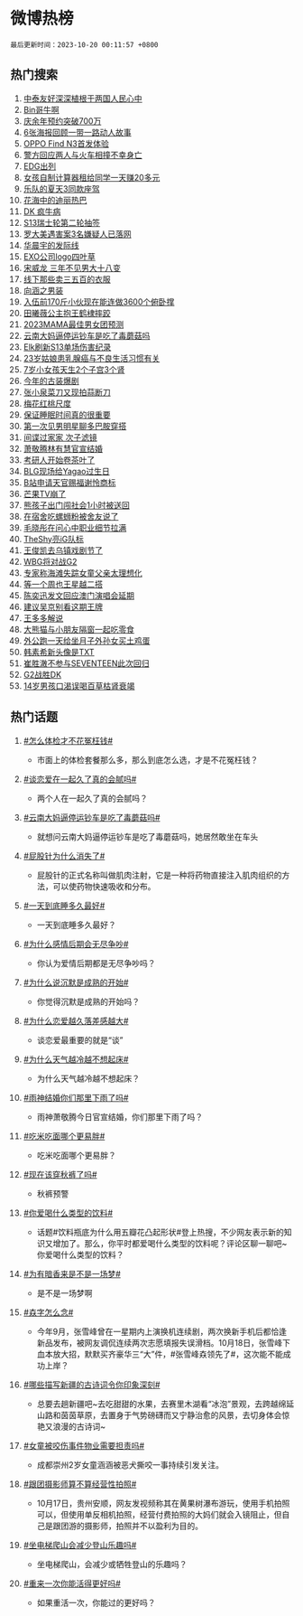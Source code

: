 # 微博热榜

`最后更新时间：2023-10-20 00:11:57 +0800`

## 热门搜索

1. [中泰友好深深植根于两国人民心中](https://m.weibo.cn/search?containerid=100103type%3D1%26t%3D10%26q%3D%23%E4%B8%AD%E6%B3%B0%E5%8F%8B%E5%A5%BD%E6%B7%B1%E6%B7%B1%E6%A4%8D%E6%A0%B9%E4%BA%8E%E4%B8%A4%E5%9B%BD%E4%BA%BA%E6%B0%91%E5%BF%83%E4%B8%AD%23&stream_entry_id=51&isnewpage=1&extparam=seat%3D1%26c_type%3D51%26q%3D%2523%25E4%25B8%25AD%25E6%25B3%25B0%25E5%258F%258B%25E5%25A5%25BD%25E6%25B7%25B1%25E6%25B7%25B1%25E6%25A4%258D%25E6%25A0%25B9%25E4%25BA%258E%25E4%25B8%25A4%25E5%259B%25BD%25E4%25BA%25BA%25E6%25B0%2591%25E5%25BF%2583%25E4%25B8%25AD%2523%26pos%3D0%26cate%3D10103%26dgr%3D0%26stream_entry_id%3D51%26filter_type%3Drealtimehot%26display_time%3D1697731916%26pre_seqid%3D169773191620402737571)
1. [Bin哥牛啊](https://m.weibo.cn/search?containerid=100103type%3D1%26t%3D10%26q%3DBin%E5%93%A5%E7%89%9B%E5%95%8A&stream_entry_id=31&isnewpage=1&extparam=seat%3D1%26realpos%3D1%26filter_type%3Drealtimehot%26dgr%3D0%26q%3DBin%25E5%2593%25A5%25E7%2589%259B%25E5%2595%258A%26band_rank%3D1%26stream_entry_id%3D31%26c_type%3D31%26pos%3D0%26cate%3D5001%26lcate%3D5001%26flag%3D0%26display_time%3D1697731916%26pre_seqid%3D169773191620402737571)
1. [庆余年预约突破700万](https://m.weibo.cn/search?containerid=100103type%3D1%26t%3D10%26q%3D%23%E5%BA%86%E4%BD%99%E5%B9%B4%E9%A2%84%E7%BA%A6%E7%AA%81%E7%A0%B4700%E4%B8%87%23&stream_entry_id=31&isnewpage=1&extparam=seat%3D1%26realpos%3D2%26filter_type%3Drealtimehot%26dgr%3D0%26q%3D%2523%25E5%25BA%2586%25E4%25BD%2599%25E5%25B9%25B4%25E9%25A2%2584%25E7%25BA%25A6%25E7%25AA%2581%25E7%25A0%25B4700%25E4%25B8%2587%2523%26band_rank%3D2%26stream_entry_id%3D31%26c_type%3D31%26pos%3D1%26cate%3D5001%26lcate%3D5001%26flag%3D1%26display_time%3D1697731916%26pre_seqid%3D169773191620402737571)
1. [6张海报回顾一带一路动人故事](https://m.weibo.cn/search?containerid=100103type%3D1%26t%3D10%26q%3D%236%E5%BC%A0%E6%B5%B7%E6%8A%A5%E5%9B%9E%E9%A1%BE%E4%B8%80%E5%B8%A6%E4%B8%80%E8%B7%AF%E5%8A%A8%E4%BA%BA%E6%95%85%E4%BA%8B%23&stream_entry_id=31&isnewpage=1&extparam=seat%3D1%26realpos%3D3%26filter_type%3Drealtimehot%26dgr%3D0%26q%3D%25236%25E5%25BC%25A0%25E6%25B5%25B7%25E6%258A%25A5%25E5%259B%259E%25E9%25A1%25BE%25E4%25B8%2580%25E5%25B8%25A6%25E4%25B8%2580%25E8%25B7%25AF%25E5%258A%25A8%25E4%25BA%25BA%25E6%2595%2585%25E4%25BA%258B%2523%26band_rank%3D3%26stream_entry_id%3D31%26c_type%3D31%26pos%3D2%26cate%3D5001%26lcate%3D5001%26flag%3D0%26display_time%3D1697731916%26pre_seqid%3D169773191620402737571)
1. [OPPO Find N3首发体验](https://m.weibo.cn/search?containerid=100103type%3D1%26t%3D10%26q%3D%23OPPO+Find+N3%E9%A6%96%E5%8F%91%E4%BD%93%E9%AA%8C%23&stream_entry_id=31&isnewpage=1&extparam=seat%3D1%26filter_type%3Drealtimehot%26dgr%3D0%26adid%3D208385%26topic_ad%3D1%26band_rank%3D4%26stream_entry_id%3D31%26pos%3D3%26is_ad_pos%3D1%26cate%3D5001%26lcate%3D5001%26c_type%3D31%26q%3D%2523OPPO%2520Find%2520N3%25E9%25A6%2596%25E5%258F%2591%25E4%25BD%2593%25E9%25AA%258C%2523%26display_time%3D1697731916%26pre_seqid%3D169773191620402737571)
1. [警方回应两人与火车相撞不幸身亡](https://m.weibo.cn/search?containerid=100103type%3D1%26t%3D10%26q%3D%23%E8%AD%A6%E6%96%B9%E5%9B%9E%E5%BA%94%E4%B8%A4%E4%BA%BA%E4%B8%8E%E7%81%AB%E8%BD%A6%E7%9B%B8%E6%92%9E%E4%B8%8D%E5%B9%B8%E8%BA%AB%E4%BA%A1%23&stream_entry_id=31&isnewpage=1&extparam=seat%3D1%26realpos%3D4%26filter_type%3Drealtimehot%26dgr%3D0%26q%3D%2523%25E8%25AD%25A6%25E6%2596%25B9%25E5%259B%259E%25E5%25BA%2594%25E4%25B8%25A4%25E4%25BA%25BA%25E4%25B8%258E%25E7%2581%25AB%25E8%25BD%25A6%25E7%259B%25B8%25E6%2592%259E%25E4%25B8%258D%25E5%25B9%25B8%25E8%25BA%25AB%25E4%25BA%25A1%2523%26band_rank%3D4%26stream_entry_id%3D31%26c_type%3D31%26pos%3D4%26cate%3D5001%26lcate%3D5001%26flag%3D0%26display_time%3D1697731916%26pre_seqid%3D169773191620402737571)
1. [EDG出列](https://m.weibo.cn/search?containerid=100103type%3D1%26t%3D10%26q%3DEDG%E5%87%BA%E5%88%97&stream_entry_id=31&isnewpage=1&extparam=seat%3D1%26realpos%3D5%26filter_type%3Drealtimehot%26dgr%3D0%26q%3DEDG%25E5%2587%25BA%25E5%2588%2597%26band_rank%3D5%26stream_entry_id%3D31%26c_type%3D31%26pos%3D5%26cate%3D5001%26lcate%3D5001%26flag%3D0%26display_time%3D1697731916%26pre_seqid%3D169773191620402737571)
1. [女孩自制计算器租给同学一天赚20多元](https://m.weibo.cn/search?containerid=100103type%3D1%26t%3D10%26q%3D%23%E5%A5%B3%E5%AD%A9%E8%87%AA%E5%88%B6%E8%AE%A1%E7%AE%97%E5%99%A8%E7%A7%9F%E7%BB%99%E5%90%8C%E5%AD%A6%E4%B8%80%E5%A4%A9%E8%B5%9A20%E5%A4%9A%E5%85%83%23&stream_entry_id=31&isnewpage=1&extparam=seat%3D1%26realpos%3D6%26filter_type%3Drealtimehot%26dgr%3D0%26q%3D%2523%25E5%25A5%25B3%25E5%25AD%25A9%25E8%2587%25AA%25E5%2588%25B6%25E8%25AE%25A1%25E7%25AE%2597%25E5%2599%25A8%25E7%25A7%259F%25E7%25BB%2599%25E5%2590%258C%25E5%25AD%25A6%25E4%25B8%2580%25E5%25A4%25A9%25E8%25B5%259A20%25E5%25A4%259A%25E5%2585%2583%2523%26band_rank%3D6%26stream_entry_id%3D31%26c_type%3D31%26pos%3D6%26cate%3D5001%26lcate%3D5001%26flag%3D32768%26display_time%3D1697731916%26pre_seqid%3D169773191620402737571)
1. [乐队的夏天3同款座驾](https://m.weibo.cn/search?containerid=100103type%3D1%26t%3D10%26q%3D%23%E4%B9%90%E9%98%9F%E7%9A%84%E5%A4%8F%E5%A4%A93%E5%90%8C%E6%AC%BE%E5%BA%A7%E9%A9%BE%23&stream_entry_id=31&isnewpage=1&extparam=seat%3D1%26filter_type%3Drealtimehot%26dgr%3D0%26adid%3D208093%26topic_ad%3D1%26band_rank%3D7%26stream_entry_id%3D31%26pos%3D7%26is_ad_pos%3D1%26cate%3D5001%26lcate%3D5001%26c_type%3D31%26q%3D%2523%25E4%25B9%2590%25E9%2598%259F%25E7%259A%2584%25E5%25A4%258F%25E5%25A4%25A93%25E5%2590%258C%25E6%25AC%25BE%25E5%25BA%25A7%25E9%25A9%25BE%2523%26display_time%3D1697731916%26pre_seqid%3D169773191620402737571)
1. [花海中的迪丽热巴](https://m.weibo.cn/search?containerid=100103type%3D1%26t%3D10%26q%3D%23%E8%8A%B1%E6%B5%B7%E4%B8%AD%E7%9A%84%E8%BF%AA%E4%B8%BD%E7%83%AD%E5%B7%B4%23&stream_entry_id=31&isnewpage=1&extparam=seat%3D1%26realpos%3D7%26filter_type%3Drealtimehot%26dgr%3D0%26q%3D%2523%25E8%258A%25B1%25E6%25B5%25B7%25E4%25B8%25AD%25E7%259A%2584%25E8%25BF%25AA%25E4%25B8%25BD%25E7%2583%25AD%25E5%25B7%25B4%2523%26band_rank%3D7%26stream_entry_id%3D31%26c_type%3D31%26pos%3D8%26cate%3D5001%26lcate%3D5001%26flag%3D0%26display_time%3D1697731916%26pre_seqid%3D169773191620402737571)
1. [DK 疯牛病](https://m.weibo.cn/search?containerid=100103type%3D1%26t%3D10%26q%3DDK+%E7%96%AF%E7%89%9B%E7%97%85&stream_entry_id=31&isnewpage=1&extparam=seat%3D1%26realpos%3D8%26filter_type%3Drealtimehot%26dgr%3D0%26q%3DDK%2520%25E7%2596%25AF%25E7%2589%259B%25E7%2597%2585%26band_rank%3D8%26stream_entry_id%3D31%26c_type%3D31%26pos%3D9%26cate%3D5001%26lcate%3D5001%26flag%3D0%26display_time%3D1697731916%26pre_seqid%3D169773191620402737571)
1. [S13瑞士轮第二轮抽签](https://m.weibo.cn/search?containerid=100103type%3D1%26t%3D10%26q%3DS13%E7%91%9E%E5%A3%AB%E8%BD%AE%E7%AC%AC%E4%BA%8C%E8%BD%AE%E6%8A%BD%E7%AD%BE&stream_entry_id=31&isnewpage=1&extparam=seat%3D1%26realpos%3D9%26filter_type%3Drealtimehot%26dgr%3D0%26q%3DS13%25E7%2591%259E%25E5%25A3%25AB%25E8%25BD%25AE%25E7%25AC%25AC%25E4%25BA%258C%25E8%25BD%25AE%25E6%258A%25BD%25E7%25AD%25BE%26band_rank%3D9%26stream_entry_id%3D31%26c_type%3D31%26pos%3D10%26cate%3D5001%26lcate%3D5001%26flag%3D0%26display_time%3D1697731916%26pre_seqid%3D169773191620402737571)
1. [罗大美遇害案3名嫌疑人已落网](https://m.weibo.cn/search?containerid=100103type%3D1%26t%3D10%26q%3D%23%E7%BD%97%E5%A4%A7%E7%BE%8E%E9%81%87%E5%AE%B3%E6%A1%883%E5%90%8D%E5%AB%8C%E7%96%91%E4%BA%BA%E5%B7%B2%E8%90%BD%E7%BD%91%23&stream_entry_id=31&isnewpage=1&extparam=seat%3D1%26realpos%3D10%26filter_type%3Drealtimehot%26dgr%3D0%26q%3D%2523%25E7%25BD%2597%25E5%25A4%25A7%25E7%25BE%258E%25E9%2581%2587%25E5%25AE%25B3%25E6%25A1%25883%25E5%2590%258D%25E5%25AB%258C%25E7%2596%2591%25E4%25BA%25BA%25E5%25B7%25B2%25E8%2590%25BD%25E7%25BD%2591%2523%26band_rank%3D10%26stream_entry_id%3D31%26c_type%3D31%26pos%3D11%26cate%3D5001%26lcate%3D5001%26flag%3D0%26display_time%3D1697731916%26pre_seqid%3D169773191620402737571)
1. [华晨宇的发际线](https://m.weibo.cn/search?containerid=100103type%3D1%26t%3D10%26q%3D%23%E5%8D%8E%E6%99%A8%E5%AE%87%E7%9A%84%E5%8F%91%E9%99%85%E7%BA%BF%23&stream_entry_id=31&isnewpage=1&extparam=seat%3D1%26realpos%3D11%26filter_type%3Drealtimehot%26dgr%3D0%26q%3D%2523%25E5%258D%258E%25E6%2599%25A8%25E5%25AE%2587%25E7%259A%2584%25E5%258F%2591%25E9%2599%2585%25E7%25BA%25BF%2523%26band_rank%3D11%26stream_entry_id%3D31%26c_type%3D31%26pos%3D12%26cate%3D5001%26lcate%3D5001%26flag%3D1%26display_time%3D1697731916%26pre_seqid%3D169773191620402737571)
1. [EXO公司logo四叶草](https://m.weibo.cn/search?containerid=100103type%3D1%26t%3D10%26q%3D%23EXO%E5%85%AC%E5%8F%B8logo%E5%9B%9B%E5%8F%B6%E8%8D%89%23&stream_entry_id=31&isnewpage=1&extparam=seat%3D1%26realpos%3D12%26filter_type%3Drealtimehot%26dgr%3D0%26q%3D%2523EXO%25E5%2585%25AC%25E5%258F%25B8logo%25E5%259B%259B%25E5%258F%25B6%25E8%258D%2589%2523%26band_rank%3D12%26stream_entry_id%3D31%26c_type%3D31%26pos%3D13%26cate%3D5001%26lcate%3D5001%26flag%3D1%26display_time%3D1697731916%26pre_seqid%3D169773191620402737571)
1. [宋威龙 三年不见男大十八变](https://m.weibo.cn/search?containerid=100103type%3D1%26t%3D10%26q%3D%E5%AE%8B%E5%A8%81%E9%BE%99+%E4%B8%89%E5%B9%B4%E4%B8%8D%E8%A7%81%E7%94%B7%E5%A4%A7%E5%8D%81%E5%85%AB%E5%8F%98&stream_entry_id=31&isnewpage=1&extparam=seat%3D1%26realpos%3D13%26filter_type%3Drealtimehot%26dgr%3D0%26q%3D%25E5%25AE%258B%25E5%25A8%2581%25E9%25BE%2599%2520%25E4%25B8%2589%25E5%25B9%25B4%25E4%25B8%258D%25E8%25A7%2581%25E7%2594%25B7%25E5%25A4%25A7%25E5%258D%2581%25E5%2585%25AB%25E5%258F%2598%26band_rank%3D13%26stream_entry_id%3D31%26c_type%3D31%26pos%3D14%26cate%3D5001%26lcate%3D5001%26flag%3D0%26display_time%3D1697731916%26pre_seqid%3D169773191620402737571)
1. [线下那些卖三五百的衣服](https://m.weibo.cn/search?containerid=100103type%3D1%26t%3D10%26q%3D%23%E7%BA%BF%E4%B8%8B%E9%82%A3%E4%BA%9B%E5%8D%96%E4%B8%89%E4%BA%94%E7%99%BE%E7%9A%84%E8%A1%A3%E6%9C%8D%23&stream_entry_id=31&isnewpage=1&extparam=seat%3D1%26realpos%3D14%26filter_type%3Drealtimehot%26dgr%3D0%26q%3D%2523%25E7%25BA%25BF%25E4%25B8%258B%25E9%2582%25A3%25E4%25BA%259B%25E5%258D%2596%25E4%25B8%2589%25E4%25BA%2594%25E7%2599%25BE%25E7%259A%2584%25E8%25A1%25A3%25E6%259C%258D%2523%26band_rank%3D14%26stream_entry_id%3D31%26c_type%3D31%26pos%3D15%26cate%3D5001%26lcate%3D5001%26flag%3D0%26display_time%3D1697731916%26pre_seqid%3D169773191620402737571)
1. [向涵之男装](https://m.weibo.cn/search?containerid=100103type%3D1%26t%3D10%26q%3D%23%E5%90%91%E6%B6%B5%E4%B9%8B%E7%94%B7%E8%A3%85%23&stream_entry_id=31&isnewpage=1&extparam=seat%3D1%26realpos%3D15%26filter_type%3Drealtimehot%26dgr%3D0%26q%3D%2523%25E5%2590%2591%25E6%25B6%25B5%25E4%25B9%258B%25E7%2594%25B7%25E8%25A3%2585%2523%26band_rank%3D15%26stream_entry_id%3D31%26c_type%3D31%26pos%3D16%26cate%3D5001%26lcate%3D5001%26flag%3D0%26display_time%3D1697731916%26pre_seqid%3D169773191620402737571)
1. [入伍前170斤小伙现在能连做3600个俯卧撑](https://m.weibo.cn/search?containerid=100103type%3D1%26t%3D10%26q%3D%23%E5%85%A5%E4%BC%8D%E5%89%8D170%E6%96%A4%E5%B0%8F%E4%BC%99%E7%8E%B0%E5%9C%A8%E8%83%BD%E8%BF%9E%E5%81%9A3600%E4%B8%AA%E4%BF%AF%E5%8D%A7%E6%92%91%23&stream_entry_id=31&isnewpage=1&extparam=seat%3D1%26realpos%3D16%26filter_type%3Drealtimehot%26dgr%3D0%26q%3D%2523%25E5%2585%25A5%25E4%25BC%258D%25E5%2589%258D170%25E6%2596%25A4%25E5%25B0%258F%25E4%25BC%2599%25E7%258E%25B0%25E5%259C%25A8%25E8%2583%25BD%25E8%25BF%259E%25E5%2581%259A3600%25E4%25B8%25AA%25E4%25BF%25AF%25E5%258D%25A7%25E6%2592%2591%2523%26band_rank%3D16%26stream_entry_id%3D31%26c_type%3D31%26pos%3D17%26cate%3D5001%26lcate%3D5001%26flag%3D1%26display_time%3D1697731916%26pre_seqid%3D169773191620402737571)
1. [田曦薇公主抱王鹤棣摔跤](https://m.weibo.cn/search?containerid=100103type%3D1%26t%3D10%26q%3D%23%E7%94%B0%E6%9B%A6%E8%96%87%E5%85%AC%E4%B8%BB%E6%8A%B1%E7%8E%8B%E9%B9%A4%E6%A3%A3%E6%91%94%E8%B7%A4%23&stream_entry_id=31&isnewpage=1&extparam=seat%3D1%26realpos%3D17%26filter_type%3Drealtimehot%26dgr%3D0%26q%3D%2523%25E7%2594%25B0%25E6%259B%25A6%25E8%2596%2587%25E5%2585%25AC%25E4%25B8%25BB%25E6%258A%25B1%25E7%258E%258B%25E9%25B9%25A4%25E6%25A3%25A3%25E6%2591%2594%25E8%25B7%25A4%2523%26band_rank%3D17%26stream_entry_id%3D31%26c_type%3D31%26pos%3D18%26cate%3D5001%26lcate%3D5001%26flag%3D0%26display_time%3D1697731916%26pre_seqid%3D169773191620402737571)
1. [2023MAMA最佳男女团预测](https://m.weibo.cn/search?containerid=100103type%3D1%26t%3D10%26q%3D%232023MAMA%E6%9C%80%E4%BD%B3%E7%94%B7%E5%A5%B3%E5%9B%A2%E9%A2%84%E6%B5%8B%23&stream_entry_id=31&isnewpage=1&extparam=seat%3D1%26realpos%3D18%26filter_type%3Drealtimehot%26dgr%3D0%26q%3D%25232023MAMA%25E6%259C%2580%25E4%25BD%25B3%25E7%2594%25B7%25E5%25A5%25B3%25E5%259B%25A2%25E9%25A2%2584%25E6%25B5%258B%2523%26band_rank%3D18%26stream_entry_id%3D31%26c_type%3D31%26pos%3D19%26cate%3D5001%26lcate%3D5001%26flag%3D0%26display_time%3D1697731916%26pre_seqid%3D169773191620402737571)
1. [云南大妈逼停运钞车是吃了毒蘑菇吗](https://m.weibo.cn/search?containerid=100103type%3D1%26t%3D10%26q%3D%23%E4%BA%91%E5%8D%97%E5%A4%A7%E5%A6%88%E9%80%BC%E5%81%9C%E8%BF%90%E9%92%9E%E8%BD%A6%E6%98%AF%E5%90%83%E4%BA%86%E6%AF%92%E8%98%91%E8%8F%87%E5%90%97%23&stream_entry_id=31&isnewpage=1&extparam=seat%3D1%26realpos%3D19%26filter_type%3Drealtimehot%26dgr%3D0%26q%3D%2523%25E4%25BA%2591%25E5%258D%2597%25E5%25A4%25A7%25E5%25A6%2588%25E9%2580%25BC%25E5%2581%259C%25E8%25BF%2590%25E9%2592%259E%25E8%25BD%25A6%25E6%2598%25AF%25E5%2590%2583%25E4%25BA%2586%25E6%25AF%2592%25E8%2598%2591%25E8%258F%2587%25E5%2590%2597%2523%26band_rank%3D19%26stream_entry_id%3D31%26c_type%3D31%26pos%3D20%26cate%3D5001%26lcate%3D5001%26flag%3D0%26display_time%3D1697731916%26pre_seqid%3D169773191620402737571)
1. [Elk刷新S13单场伤害纪录](https://m.weibo.cn/search?containerid=100103type%3D1%26t%3D10%26q%3D%23Elk%E5%88%B7%E6%96%B0S13%E5%8D%95%E5%9C%BA%E4%BC%A4%E5%AE%B3%E7%BA%AA%E5%BD%95%23&stream_entry_id=31&isnewpage=1&extparam=seat%3D1%26realpos%3D20%26filter_type%3Drealtimehot%26dgr%3D0%26q%3D%2523Elk%25E5%2588%25B7%25E6%2596%25B0S13%25E5%258D%2595%25E5%259C%25BA%25E4%25BC%25A4%25E5%25AE%25B3%25E7%25BA%25AA%25E5%25BD%2595%2523%26band_rank%3D20%26stream_entry_id%3D31%26c_type%3D31%26pos%3D21%26cate%3D5001%26lcate%3D5001%26flag%3D0%26display_time%3D1697731916%26pre_seqid%3D169773191620402737571)
1. [23岁姑娘患乳腺癌与不良生活习惯有关](https://m.weibo.cn/search?containerid=100103type%3D1%26t%3D10%26q%3D%2323%E5%B2%81%E5%A7%91%E5%A8%98%E6%82%A3%E4%B9%B3%E8%85%BA%E7%99%8C%E4%B8%8E%E4%B8%8D%E8%89%AF%E7%94%9F%E6%B4%BB%E4%B9%A0%E6%83%AF%E6%9C%89%E5%85%B3%23&stream_entry_id=31&isnewpage=1&extparam=seat%3D1%26realpos%3D21%26filter_type%3Drealtimehot%26dgr%3D0%26q%3D%252323%25E5%25B2%2581%25E5%25A7%2591%25E5%25A8%2598%25E6%2582%25A3%25E4%25B9%25B3%25E8%2585%25BA%25E7%2599%258C%25E4%25B8%258E%25E4%25B8%258D%25E8%2589%25AF%25E7%2594%259F%25E6%25B4%25BB%25E4%25B9%25A0%25E6%2583%25AF%25E6%259C%2589%25E5%2585%25B3%2523%26band_rank%3D21%26stream_entry_id%3D31%26c_type%3D31%26pos%3D22%26cate%3D5001%26lcate%3D5001%26flag%3D1%26display_time%3D1697731916%26pre_seqid%3D169773191620402737571)
1. [7岁小女孩天生2个子宫3个肾](https://m.weibo.cn/search?containerid=100103type%3D1%26t%3D10%26q%3D%237%E5%B2%81%E5%B0%8F%E5%A5%B3%E5%AD%A9%E5%A4%A9%E7%94%9F2%E4%B8%AA%E5%AD%90%E5%AE%AB3%E4%B8%AA%E8%82%BE%23&stream_entry_id=31&isnewpage=1&extparam=seat%3D1%26realpos%3D22%26filter_type%3Drealtimehot%26dgr%3D0%26q%3D%25237%25E5%25B2%2581%25E5%25B0%258F%25E5%25A5%25B3%25E5%25AD%25A9%25E5%25A4%25A9%25E7%2594%259F2%25E4%25B8%25AA%25E5%25AD%2590%25E5%25AE%25AB3%25E4%25B8%25AA%25E8%2582%25BE%2523%26band_rank%3D22%26stream_entry_id%3D31%26c_type%3D31%26pos%3D23%26cate%3D5001%26lcate%3D5001%26flag%3D0%26display_time%3D1697731916%26pre_seqid%3D169773191620402737571)
1. [今年的古装爆剧](https://m.weibo.cn/search?containerid=100103type%3D1%26t%3D10%26q%3D%23%E4%BB%8A%E5%B9%B4%E7%9A%84%E5%8F%A4%E8%A3%85%E7%88%86%E5%89%A7%23&stream_entry_id=31&isnewpage=1&extparam=seat%3D1%26realpos%3D23%26filter_type%3Drealtimehot%26dgr%3D0%26q%3D%2523%25E4%25BB%258A%25E5%25B9%25B4%25E7%259A%2584%25E5%258F%25A4%25E8%25A3%2585%25E7%2588%2586%25E5%2589%25A7%2523%26band_rank%3D23%26stream_entry_id%3D31%26c_type%3D31%26pos%3D24%26cate%3D5001%26lcate%3D5001%26flag%3D1%26display_time%3D1697731916%26pre_seqid%3D169773191620402737571)
1. [张小泉菜刀又现拍蒜断刀](https://m.weibo.cn/search?containerid=100103type%3D1%26t%3D10%26q%3D%23%E5%BC%A0%E5%B0%8F%E6%B3%89%E8%8F%9C%E5%88%80%E5%8F%88%E7%8E%B0%E6%8B%8D%E8%92%9C%E6%96%AD%E5%88%80%23&stream_entry_id=31&isnewpage=1&extparam=seat%3D1%26realpos%3D24%26filter_type%3Drealtimehot%26dgr%3D0%26q%3D%2523%25E5%25BC%25A0%25E5%25B0%258F%25E6%25B3%2589%25E8%258F%259C%25E5%2588%2580%25E5%258F%2588%25E7%258E%25B0%25E6%258B%258D%25E8%2592%259C%25E6%2596%25AD%25E5%2588%2580%2523%26band_rank%3D24%26stream_entry_id%3D31%26c_type%3D31%26pos%3D25%26cate%3D5001%26lcate%3D5001%26flag%3D1%26display_time%3D1697731916%26pre_seqid%3D169773191620402737571)
1. [梅花红桃尺度](https://m.weibo.cn/search?containerid=100103type%3D1%26t%3D10%26q%3D%23%E6%A2%85%E8%8A%B1%E7%BA%A2%E6%A1%83%E5%B0%BA%E5%BA%A6%23&stream_entry_id=31&isnewpage=1&extparam=seat%3D1%26realpos%3D25%26filter_type%3Drealtimehot%26dgr%3D0%26q%3D%2523%25E6%25A2%2585%25E8%258A%25B1%25E7%25BA%25A2%25E6%25A1%2583%25E5%25B0%25BA%25E5%25BA%25A6%2523%26band_rank%3D25%26stream_entry_id%3D31%26c_type%3D31%26pos%3D26%26cate%3D5001%26lcate%3D5001%26flag%3D1%26display_time%3D1697731916%26pre_seqid%3D169773191620402737571)
1. [保证睡眠时间真的很重要](https://m.weibo.cn/search?containerid=100103type%3D1%26t%3D10%26q%3D%E4%BF%9D%E8%AF%81%E7%9D%A1%E7%9C%A0%E6%97%B6%E9%97%B4%E7%9C%9F%E7%9A%84%E5%BE%88%E9%87%8D%E8%A6%81&stream_entry_id=31&isnewpage=1&extparam=seat%3D1%26realpos%3D26%26filter_type%3Drealtimehot%26dgr%3D0%26q%3D%25E4%25BF%259D%25E8%25AF%2581%25E7%259D%25A1%25E7%259C%25A0%25E6%2597%25B6%25E9%2597%25B4%25E7%259C%259F%25E7%259A%2584%25E5%25BE%2588%25E9%2587%258D%25E8%25A6%2581%26band_rank%3D26%26stream_entry_id%3D31%26c_type%3D31%26pos%3D27%26cate%3D5001%26lcate%3D5001%26flag%3D0%26display_time%3D1697731916%26pre_seqid%3D169773191620402737571)
1. [第一次见男明星聊多巴胺穿搭](https://m.weibo.cn/search?containerid=100103type%3D1%26t%3D10%26q%3D%23%E7%AC%AC%E4%B8%80%E6%AC%A1%E8%A7%81%E7%94%B7%E6%98%8E%E6%98%9F%E8%81%8A%E5%A4%9A%E5%B7%B4%E8%83%BA%E7%A9%BF%E6%90%AD%23&stream_entry_id=31&isnewpage=1&extparam=seat%3D1%26realpos%3D27%26filter_type%3Drealtimehot%26dgr%3D0%26q%3D%2523%25E7%25AC%25AC%25E4%25B8%2580%25E6%25AC%25A1%25E8%25A7%2581%25E7%2594%25B7%25E6%2598%258E%25E6%2598%259F%25E8%2581%258A%25E5%25A4%259A%25E5%25B7%25B4%25E8%2583%25BA%25E7%25A9%25BF%25E6%2590%25AD%2523%26band_rank%3D27%26stream_entry_id%3D31%26c_type%3D31%26pos%3D28%26cate%3D5001%26lcate%3D5001%26flag%3D0%26display_time%3D1697731916%26pre_seqid%3D169773191620402737571)
1. [间谍过家家 次子滤镜](https://m.weibo.cn/search?containerid=100103type%3D1%26t%3D10%26q%3D%E9%97%B4%E8%B0%8D%E8%BF%87%E5%AE%B6%E5%AE%B6+%E6%AC%A1%E5%AD%90%E6%BB%A4%E9%95%9C&stream_entry_id=31&isnewpage=1&extparam=seat%3D1%26realpos%3D28%26filter_type%3Drealtimehot%26dgr%3D0%26q%3D%25E9%2597%25B4%25E8%25B0%258D%25E8%25BF%2587%25E5%25AE%25B6%25E5%25AE%25B6%2520%25E6%25AC%25A1%25E5%25AD%2590%25E6%25BB%25A4%25E9%2595%259C%26band_rank%3D28%26stream_entry_id%3D31%26c_type%3D31%26pos%3D29%26cate%3D5001%26lcate%3D5001%26flag%3D1%26display_time%3D1697731916%26pre_seqid%3D169773191620402737571)
1. [萧敬腾林有慧官宣结婚](https://m.weibo.cn/search?containerid=100103type%3D1%26t%3D10%26q%3D%23%E8%90%A7%E6%95%AC%E8%85%BE%E6%9E%97%E6%9C%89%E6%85%A7%E5%AE%98%E5%AE%A3%E7%BB%93%E5%A9%9A%23&stream_entry_id=31&isnewpage=1&extparam=seat%3D1%26realpos%3D29%26filter_type%3Drealtimehot%26dgr%3D0%26q%3D%2523%25E8%2590%25A7%25E6%2595%25AC%25E8%2585%25BE%25E6%259E%2597%25E6%259C%2589%25E6%2585%25A7%25E5%25AE%2598%25E5%25AE%25A3%25E7%25BB%2593%25E5%25A9%259A%2523%26band_rank%3D29%26stream_entry_id%3D31%26c_type%3D31%26pos%3D30%26cate%3D5001%26lcate%3D5001%26flag%3D0%26display_time%3D1697731916%26pre_seqid%3D169773191620402737571)
1. [考研人开始卷茶叶了](https://m.weibo.cn/search?containerid=100103type%3D1%26t%3D10%26q%3D%23%E8%80%83%E7%A0%94%E4%BA%BA%E5%BC%80%E5%A7%8B%E5%8D%B7%E8%8C%B6%E5%8F%B6%E4%BA%86%23&stream_entry_id=31&isnewpage=1&extparam=seat%3D1%26realpos%3D30%26filter_type%3Drealtimehot%26dgr%3D0%26q%3D%2523%25E8%2580%2583%25E7%25A0%2594%25E4%25BA%25BA%25E5%25BC%2580%25E5%25A7%258B%25E5%258D%25B7%25E8%258C%25B6%25E5%258F%25B6%25E4%25BA%2586%2523%26band_rank%3D30%26stream_entry_id%3D31%26c_type%3D31%26pos%3D31%26cate%3D5001%26lcate%3D5001%26flag%3D0%26display_time%3D1697731916%26pre_seqid%3D169773191620402737571)
1. [BLG现场给Yagao过生日](https://m.weibo.cn/search?containerid=100103type%3D1%26t%3D10%26q%3D%23BLG%E7%8E%B0%E5%9C%BA%E7%BB%99Yagao%E8%BF%87%E7%94%9F%E6%97%A5%23&stream_entry_id=31&isnewpage=1&extparam=seat%3D1%26realpos%3D31%26filter_type%3Drealtimehot%26dgr%3D0%26q%3D%2523BLG%25E7%258E%25B0%25E5%259C%25BA%25E7%25BB%2599Yagao%25E8%25BF%2587%25E7%2594%259F%25E6%2597%25A5%2523%26band_rank%3D31%26stream_entry_id%3D31%26c_type%3D31%26pos%3D32%26cate%3D5001%26lcate%3D5001%26flag%3D1%26display_time%3D1697731916%26pre_seqid%3D169773191620402737571)
1. [B站申请天官赐福谢怜商标](https://m.weibo.cn/search?containerid=100103type%3D1%26t%3D10%26q%3D%23B%E7%AB%99%E7%94%B3%E8%AF%B7%E5%A4%A9%E5%AE%98%E8%B5%90%E7%A6%8F%E8%B0%A2%E6%80%9C%E5%95%86%E6%A0%87%23&stream_entry_id=31&isnewpage=1&extparam=seat%3D1%26realpos%3D32%26filter_type%3Drealtimehot%26dgr%3D0%26q%3D%2523B%25E7%25AB%2599%25E7%2594%25B3%25E8%25AF%25B7%25E5%25A4%25A9%25E5%25AE%2598%25E8%25B5%2590%25E7%25A6%258F%25E8%25B0%25A2%25E6%2580%259C%25E5%2595%2586%25E6%25A0%2587%2523%26band_rank%3D32%26stream_entry_id%3D31%26c_type%3D31%26pos%3D33%26cate%3D5001%26lcate%3D5001%26flag%3D0%26display_time%3D1697731916%26pre_seqid%3D169773191620402737571)
1. [芒果TV崩了](https://m.weibo.cn/search?containerid=100103type%3D1%26t%3D10%26q%3D%E8%8A%92%E6%9E%9CTV%E5%B4%A9%E4%BA%86&stream_entry_id=31&isnewpage=1&extparam=seat%3D1%26realpos%3D33%26filter_type%3Drealtimehot%26dgr%3D0%26q%3D%25E8%258A%2592%25E6%259E%259CTV%25E5%25B4%25A9%25E4%25BA%2586%26band_rank%3D33%26stream_entry_id%3D31%26c_type%3D31%26pos%3D34%26cate%3D5001%26lcate%3D5001%26flag%3D0%26display_time%3D1697731916%26pre_seqid%3D169773191620402737571)
1. [熊孩子出门闯社会1小时被送回](https://m.weibo.cn/search?containerid=100103type%3D1%26t%3D10%26q%3D%23%E7%86%8A%E5%AD%A9%E5%AD%90%E5%87%BA%E9%97%A8%E9%97%AF%E7%A4%BE%E4%BC%9A1%E5%B0%8F%E6%97%B6%E8%A2%AB%E9%80%81%E5%9B%9E%23&stream_entry_id=31&isnewpage=1&extparam=seat%3D1%26realpos%3D34%26filter_type%3Drealtimehot%26dgr%3D0%26q%3D%2523%25E7%2586%258A%25E5%25AD%25A9%25E5%25AD%2590%25E5%2587%25BA%25E9%2597%25A8%25E9%2597%25AF%25E7%25A4%25BE%25E4%25BC%259A1%25E5%25B0%258F%25E6%2597%25B6%25E8%25A2%25AB%25E9%2580%2581%25E5%259B%259E%2523%26band_rank%3D34%26stream_entry_id%3D31%26c_type%3D31%26pos%3D35%26cate%3D5001%26lcate%3D5001%26flag%3D32768%26display_time%3D1697731916%26pre_seqid%3D169773191620402737571)
1. [在宿舍吃螺蛳粉被舍友说了](https://m.weibo.cn/search?containerid=100103type%3D1%26t%3D10%26q%3D%23%E5%9C%A8%E5%AE%BF%E8%88%8D%E5%90%83%E8%9E%BA%E8%9B%B3%E7%B2%89%E8%A2%AB%E8%88%8D%E5%8F%8B%E8%AF%B4%E4%BA%86%23&stream_entry_id=31&isnewpage=1&extparam=seat%3D1%26realpos%3D35%26filter_type%3Drealtimehot%26dgr%3D0%26q%3D%2523%25E5%259C%25A8%25E5%25AE%25BF%25E8%2588%258D%25E5%2590%2583%25E8%259E%25BA%25E8%259B%25B3%25E7%25B2%2589%25E8%25A2%25AB%25E8%2588%258D%25E5%258F%258B%25E8%25AF%25B4%25E4%25BA%2586%2523%26band_rank%3D35%26stream_entry_id%3D31%26c_type%3D31%26pos%3D36%26cate%3D5001%26lcate%3D5001%26flag%3D0%26display_time%3D1697731916%26pre_seqid%3D169773191620402737571)
1. [毛晓彤在问心中职业细节拉满](https://m.weibo.cn/search?containerid=100103type%3D1%26t%3D10%26q%3D%23%E6%AF%9B%E6%99%93%E5%BD%A4%E5%9C%A8%E9%97%AE%E5%BF%83%E4%B8%AD%E8%81%8C%E4%B8%9A%E7%BB%86%E8%8A%82%E6%8B%89%E6%BB%A1%23&stream_entry_id=31&isnewpage=1&extparam=seat%3D1%26realpos%3D36%26filter_type%3Drealtimehot%26dgr%3D0%26q%3D%2523%25E6%25AF%259B%25E6%2599%2593%25E5%25BD%25A4%25E5%259C%25A8%25E9%2597%25AE%25E5%25BF%2583%25E4%25B8%25AD%25E8%2581%258C%25E4%25B8%259A%25E7%25BB%2586%25E8%258A%2582%25E6%258B%2589%25E6%25BB%25A1%2523%26band_rank%3D36%26stream_entry_id%3D31%26c_type%3D31%26pos%3D37%26cate%3D5001%26lcate%3D5001%26flag%3D0%26display_time%3D1697731916%26pre_seqid%3D169773191620402737571)
1. [TheShy亮iG队标](https://m.weibo.cn/search?containerid=100103type%3D1%26t%3D10%26q%3D%23TheShy%E4%BA%AEiG%E9%98%9F%E6%A0%87%23&stream_entry_id=31&isnewpage=1&extparam=seat%3D1%26realpos%3D37%26filter_type%3Drealtimehot%26dgr%3D0%26q%3D%2523TheShy%25E4%25BA%25AEiG%25E9%2598%259F%25E6%25A0%2587%2523%26band_rank%3D37%26stream_entry_id%3D31%26c_type%3D31%26pos%3D38%26cate%3D5001%26lcate%3D5001%26flag%3D0%26display_time%3D1697731916%26pre_seqid%3D169773191620402737571)
1. [王俊凯去乌镇戏剧节了](https://m.weibo.cn/search?containerid=100103type%3D1%26t%3D10%26q%3D%23%E7%8E%8B%E4%BF%8A%E5%87%AF%E5%8E%BB%E4%B9%8C%E9%95%87%E6%88%8F%E5%89%A7%E8%8A%82%E4%BA%86%23&stream_entry_id=31&isnewpage=1&extparam=seat%3D1%26realpos%3D38%26filter_type%3Drealtimehot%26dgr%3D0%26q%3D%2523%25E7%258E%258B%25E4%25BF%258A%25E5%2587%25AF%25E5%258E%25BB%25E4%25B9%258C%25E9%2595%2587%25E6%2588%258F%25E5%2589%25A7%25E8%258A%2582%25E4%25BA%2586%2523%26band_rank%3D38%26stream_entry_id%3D31%26c_type%3D31%26pos%3D39%26cate%3D5001%26lcate%3D5001%26flag%3D0%26display_time%3D1697731916%26pre_seqid%3D169773191620402737571)
1. [WBG将对战G2](https://m.weibo.cn/search?containerid=100103type%3D1%26t%3D10%26q%3D%23WBG%E5%B0%86%E5%AF%B9%E6%88%98G2%23&stream_entry_id=31&isnewpage=1&extparam=seat%3D1%26realpos%3D39%26filter_type%3Drealtimehot%26dgr%3D0%26q%3D%2523WBG%25E5%25B0%2586%25E5%25AF%25B9%25E6%2588%2598G2%2523%26band_rank%3D39%26stream_entry_id%3D31%26c_type%3D31%26pos%3D40%26cate%3D5001%26lcate%3D5001%26flag%3D0%26display_time%3D1697731916%26pre_seqid%3D169773191620402737571)
1. [专家称海滩失踪女童父亲太理想化](https://m.weibo.cn/search?containerid=100103type%3D1%26t%3D10%26q%3D%23%E4%B8%93%E5%AE%B6%E7%A7%B0%E6%B5%B7%E6%BB%A9%E5%A4%B1%E8%B8%AA%E5%A5%B3%E7%AB%A5%E7%88%B6%E4%BA%B2%E5%A4%AA%E7%90%86%E6%83%B3%E5%8C%96%23&stream_entry_id=31&isnewpage=1&extparam=seat%3D1%26realpos%3D40%26filter_type%3Drealtimehot%26dgr%3D0%26q%3D%2523%25E4%25B8%2593%25E5%25AE%25B6%25E7%25A7%25B0%25E6%25B5%25B7%25E6%25BB%25A9%25E5%25A4%25B1%25E8%25B8%25AA%25E5%25A5%25B3%25E7%25AB%25A5%25E7%2588%25B6%25E4%25BA%25B2%25E5%25A4%25AA%25E7%2590%2586%25E6%2583%25B3%25E5%258C%2596%2523%26band_rank%3D40%26stream_entry_id%3D31%26c_type%3D31%26pos%3D41%26cate%3D5001%26lcate%3D5001%26flag%3D0%26display_time%3D1697731916%26pre_seqid%3D169773191620402737571)
1. [等一个周也王星越二搭](https://m.weibo.cn/search?containerid=100103type%3D1%26t%3D10%26q%3D%23%E7%AD%89%E4%B8%80%E4%B8%AA%E5%91%A8%E4%B9%9F%E7%8E%8B%E6%98%9F%E8%B6%8A%E4%BA%8C%E6%90%AD%23&stream_entry_id=31&isnewpage=1&extparam=seat%3D1%26realpos%3D41%26filter_type%3Drealtimehot%26dgr%3D0%26q%3D%2523%25E7%25AD%2589%25E4%25B8%2580%25E4%25B8%25AA%25E5%2591%25A8%25E4%25B9%259F%25E7%258E%258B%25E6%2598%259F%25E8%25B6%258A%25E4%25BA%258C%25E6%2590%25AD%2523%26band_rank%3D41%26stream_entry_id%3D31%26c_type%3D31%26pos%3D42%26cate%3D5001%26lcate%3D5001%26flag%3D0%26display_time%3D1697731916%26pre_seqid%3D169773191620402737571)
1. [陈奕迅发文回应澳门演唱会延期](https://m.weibo.cn/search?containerid=100103type%3D1%26t%3D10%26q%3D%23%E9%99%88%E5%A5%95%E8%BF%85%E5%8F%91%E6%96%87%E5%9B%9E%E5%BA%94%E6%BE%B3%E9%97%A8%E6%BC%94%E5%94%B1%E4%BC%9A%E5%BB%B6%E6%9C%9F%23&stream_entry_id=31&isnewpage=1&extparam=seat%3D1%26realpos%3D42%26filter_type%3Drealtimehot%26dgr%3D0%26q%3D%2523%25E9%2599%2588%25E5%25A5%2595%25E8%25BF%2585%25E5%258F%2591%25E6%2596%2587%25E5%259B%259E%25E5%25BA%2594%25E6%25BE%25B3%25E9%2597%25A8%25E6%25BC%2594%25E5%2594%25B1%25E4%25BC%259A%25E5%25BB%25B6%25E6%259C%259F%2523%26band_rank%3D42%26stream_entry_id%3D31%26c_type%3D31%26pos%3D43%26cate%3D5001%26lcate%3D5001%26flag%3D0%26display_time%3D1697731916%26pre_seqid%3D169773191620402737571)
1. [建议吴京别看这期王牌](https://m.weibo.cn/search?containerid=100103type%3D1%26t%3D10%26q%3D%23%E5%BB%BA%E8%AE%AE%E5%90%B4%E4%BA%AC%E5%88%AB%E7%9C%8B%E8%BF%99%E6%9C%9F%E7%8E%8B%E7%89%8C%23&stream_entry_id=31&isnewpage=1&extparam=seat%3D1%26realpos%3D43%26filter_type%3Drealtimehot%26dgr%3D0%26q%3D%2523%25E5%25BB%25BA%25E8%25AE%25AE%25E5%2590%25B4%25E4%25BA%25AC%25E5%2588%25AB%25E7%259C%258B%25E8%25BF%2599%25E6%259C%259F%25E7%258E%258B%25E7%2589%258C%2523%26band_rank%3D43%26stream_entry_id%3D31%26c_type%3D31%26pos%3D44%26cate%3D5001%26lcate%3D5001%26flag%3D0%26display_time%3D1697731916%26pre_seqid%3D169773191620402737571)
1. [王多多解说](https://m.weibo.cn/search?containerid=100103type%3D1%26t%3D10%26q%3D%E7%8E%8B%E5%A4%9A%E5%A4%9A%E8%A7%A3%E8%AF%B4&stream_entry_id=31&isnewpage=1&extparam=seat%3D1%26realpos%3D44%26filter_type%3Drealtimehot%26dgr%3D0%26q%3D%25E7%258E%258B%25E5%25A4%259A%25E5%25A4%259A%25E8%25A7%25A3%25E8%25AF%25B4%26band_rank%3D44%26stream_entry_id%3D31%26c_type%3D31%26pos%3D45%26cate%3D5001%26lcate%3D5001%26flag%3D0%26display_time%3D1697731916%26pre_seqid%3D169773191620402737571)
1. [大熊猫与小朋友隔窗一起吃零食](https://m.weibo.cn/search?containerid=100103type%3D1%26t%3D10%26q%3D%23%E5%A4%A7%E7%86%8A%E7%8C%AB%E4%B8%8E%E5%B0%8F%E6%9C%8B%E5%8F%8B%E9%9A%94%E7%AA%97%E4%B8%80%E8%B5%B7%E5%90%83%E9%9B%B6%E9%A3%9F%23&stream_entry_id=31&isnewpage=1&extparam=seat%3D1%26realpos%3D45%26filter_type%3Drealtimehot%26dgr%3D0%26q%3D%2523%25E5%25A4%25A7%25E7%2586%258A%25E7%258C%25AB%25E4%25B8%258E%25E5%25B0%258F%25E6%259C%258B%25E5%258F%258B%25E9%259A%2594%25E7%25AA%2597%25E4%25B8%2580%25E8%25B5%25B7%25E5%2590%2583%25E9%259B%25B6%25E9%25A3%259F%2523%26band_rank%3D45%26stream_entry_id%3D31%26c_type%3D31%26pos%3D46%26cate%3D5001%26lcate%3D5001%26flag%3D32768%26display_time%3D1697731916%26pre_seqid%3D169773191620402737571)
1. [外公跑一天给坐月子外孙女买土鸡蛋](https://m.weibo.cn/search?containerid=100103type%3D1%26t%3D10%26q%3D%23%E5%A4%96%E5%85%AC%E8%B7%91%E4%B8%80%E5%A4%A9%E7%BB%99%E5%9D%90%E6%9C%88%E5%AD%90%E5%A4%96%E5%AD%99%E5%A5%B3%E4%B9%B0%E5%9C%9F%E9%B8%A1%E8%9B%8B%23&stream_entry_id=31&isnewpage=1&extparam=seat%3D1%26realpos%3D46%26filter_type%3Drealtimehot%26dgr%3D0%26q%3D%2523%25E5%25A4%2596%25E5%2585%25AC%25E8%25B7%2591%25E4%25B8%2580%25E5%25A4%25A9%25E7%25BB%2599%25E5%259D%2590%25E6%259C%2588%25E5%25AD%2590%25E5%25A4%2596%25E5%25AD%2599%25E5%25A5%25B3%25E4%25B9%25B0%25E5%259C%259F%25E9%25B8%25A1%25E8%259B%258B%2523%26band_rank%3D46%26stream_entry_id%3D31%26c_type%3D31%26pos%3D47%26cate%3D5001%26lcate%3D5001%26flag%3D32768%26display_time%3D1697731916%26pre_seqid%3D169773191620402737571)
1. [韩素希新头像是TXT](https://m.weibo.cn/search?containerid=100103type%3D1%26t%3D10%26q%3D%23%E9%9F%A9%E7%B4%A0%E5%B8%8C%E6%96%B0%E5%A4%B4%E5%83%8F%E6%98%AFTXT%23&stream_entry_id=31&isnewpage=1&extparam=seat%3D1%26realpos%3D47%26filter_type%3Drealtimehot%26dgr%3D0%26q%3D%2523%25E9%259F%25A9%25E7%25B4%25A0%25E5%25B8%258C%25E6%2596%25B0%25E5%25A4%25B4%25E5%2583%258F%25E6%2598%25AFTXT%2523%26band_rank%3D47%26stream_entry_id%3D31%26c_type%3D31%26pos%3D48%26cate%3D5001%26lcate%3D5001%26flag%3D0%26display_time%3D1697731916%26pre_seqid%3D169773191620402737571)
1. [崔胜澈不参与SEVENTEEN此次回归](https://m.weibo.cn/search?containerid=100103type%3D1%26t%3D10%26q%3D%23%E5%B4%94%E8%83%9C%E6%BE%88%E4%B8%8D%E5%8F%82%E4%B8%8ESEVENTEEN%E6%AD%A4%E6%AC%A1%E5%9B%9E%E5%BD%92%23&stream_entry_id=31&isnewpage=1&extparam=seat%3D1%26realpos%3D48%26filter_type%3Drealtimehot%26dgr%3D0%26q%3D%2523%25E5%25B4%2594%25E8%2583%259C%25E6%25BE%2588%25E4%25B8%258D%25E5%258F%2582%25E4%25B8%258ESEVENTEEN%25E6%25AD%25A4%25E6%25AC%25A1%25E5%259B%259E%25E5%25BD%2592%2523%26band_rank%3D48%26stream_entry_id%3D31%26c_type%3D31%26pos%3D49%26cate%3D5001%26lcate%3D5001%26flag%3D0%26display_time%3D1697731916%26pre_seqid%3D169773191620402737571)
1. [G2战胜DK](https://m.weibo.cn/search?containerid=100103type%3D1%26t%3D10%26q%3D%23G2%E6%88%98%E8%83%9CDK%23&stream_entry_id=31&isnewpage=1&extparam=seat%3D1%26realpos%3D49%26filter_type%3Drealtimehot%26dgr%3D0%26q%3D%2523G2%25E6%2588%2598%25E8%2583%259CDK%2523%26band_rank%3D49%26stream_entry_id%3D31%26c_type%3D31%26pos%3D50%26cate%3D5001%26lcate%3D5001%26flag%3D0%26display_time%3D1697731916%26pre_seqid%3D169773191620402737571)
1. [14岁男孩口渴误喝百草枯肾衰竭](https://m.weibo.cn/search?containerid=100103type%3D1%26t%3D10%26q%3D%2314%E5%B2%81%E7%94%B7%E5%AD%A9%E5%8F%A3%E6%B8%B4%E8%AF%AF%E5%96%9D%E7%99%BE%E8%8D%89%E6%9E%AF%E8%82%BE%E8%A1%B0%E7%AB%AD%23&stream_entry_id=31&isnewpage=1&extparam=seat%3D1%26realpos%3D50%26filter_type%3Drealtimehot%26dgr%3D0%26q%3D%252314%25E5%25B2%2581%25E7%2594%25B7%25E5%25AD%25A9%25E5%258F%25A3%25E6%25B8%25B4%25E8%25AF%25AF%25E5%2596%259D%25E7%2599%25BE%25E8%258D%2589%25E6%259E%25AF%25E8%2582%25BE%25E8%25A1%25B0%25E7%25AB%25AD%2523%26band_rank%3D50%26stream_entry_id%3D31%26c_type%3D31%26pos%3D51%26cate%3D5001%26lcate%3D5001%26flag%3D0%26display_time%3D1697731916%26pre_seqid%3D169773191620402737571)

## 热门话题

1. [#怎么体检才不花冤枉钱#](https://m.weibo.cn/search?containerid=231522type%3D1%26t%3D10%26q%3D%23%E6%80%8E%E4%B9%88%E4%BD%93%E6%A3%80%E6%89%8D%E4%B8%8D%E8%8A%B1%E5%86%A4%E6%9E%89%E9%92%B1%23&stream_entry_id=128&isnewpage=1&extparam=seat%3D1%26dgr%3D0%26cate%3D5004%26pos%3D1-0-0%26unitid%3D1697595772726%26lcate%3D5004%26c_type%3D128%26display_time%3D1697731917%26pre_seqid%3D1697731917379013085225)
    - 市面上的体检套餐那么多，那么到底怎么选，才是不花冤枉钱？

1. [#谈恋爱在一起久了真的会腻吗#](https://m.weibo.cn/search?containerid=231522type%3D1%26t%3D10%26q%3D%23%E8%B0%88%E6%81%8B%E7%88%B1%E5%9C%A8%E4%B8%80%E8%B5%B7%E4%B9%85%E4%BA%86%E7%9C%9F%E7%9A%84%E4%BC%9A%E8%85%BB%E5%90%97%23&stream_entry_id=128&isnewpage=1&extparam=seat%3D1%26dgr%3D0%26cate%3D5004%26pos%3D1-0-1%26unitid%3D1697638095915%26lcate%3D5004%26c_type%3D128%26display_time%3D1697731917%26pre_seqid%3D1697731917379013085225)
    - 两个人在一起久了真的会腻吗？

1. [#云南大妈逼停运钞车是吃了毒蘑菇吗#](https://m.weibo.cn/search?containerid=231522type%3D1%26t%3D10%26q%3D%23%E4%BA%91%E5%8D%97%E5%A4%A7%E5%A6%88%E9%80%BC%E5%81%9C%E8%BF%90%E9%92%9E%E8%BD%A6%E6%98%AF%E5%90%83%E4%BA%86%E6%AF%92%E8%98%91%E8%8F%87%E5%90%97%23&stream_entry_id=128&isnewpage=1&extparam=seat%3D1%26dgr%3D0%26cate%3D5004%26pos%3D1-0-2%26unitid%3D1697716995583%26lcate%3D5004%26c_type%3D128%26display_time%3D1697731917%26pre_seqid%3D1697731917379013085225)
    - 就想问云南大妈逼停运钞车是吃了毒蘑菇吗，她居然敢坐在车头

1. [#屁股针为什么消失了#](https://m.weibo.cn/search?containerid=231522type%3D1%26t%3D10%26q%3D%23%E5%B1%81%E8%82%A1%E9%92%88%E4%B8%BA%E4%BB%80%E4%B9%88%E6%B6%88%E5%A4%B1%E4%BA%86%23&stream_entry_id=128&isnewpage=1&extparam=seat%3D1%26dgr%3D0%26cate%3D5004%26pos%3D1-0-3%26unitid%3D1697690589285%26lcate%3D5004%26c_type%3D128%26display_time%3D1697731917%26pre_seqid%3D1697731917379013085225)
    - 屁股针的正式名称叫做肌肉注射，它是一种将药物直接注入肌肉组织的方法，可以使药物快速吸收和分布。

1. [#一天到底睡多久最好#](https://m.weibo.cn/search?containerid=231522type%3D1%26t%3D10%26q%3D%23%E4%B8%80%E5%A4%A9%E5%88%B0%E5%BA%95%E7%9D%A1%E5%A4%9A%E4%B9%85%E6%9C%80%E5%A5%BD%23&stream_entry_id=128&isnewpage=1&extparam=seat%3D1%26dgr%3D0%26cate%3D5004%26pos%3D1-0-4%26unitid%3D1697722388367%26lcate%3D5004%26c_type%3D128%26display_time%3D1697731917%26pre_seqid%3D1697731917379013085225)
    - 一天到底睡多久最好？

1. [#为什么感情后期会无尽争吵#](https://m.weibo.cn/search?containerid=231522type%3D1%26t%3D10%26q%3D%23%E4%B8%BA%E4%BB%80%E4%B9%88%E6%84%9F%E6%83%85%E5%90%8E%E6%9C%9F%E4%BC%9A%E6%97%A0%E5%B0%BD%E4%BA%89%E5%90%B5%23&stream_entry_id=128&isnewpage=1&extparam=seat%3D1%26dgr%3D0%26cate%3D5004%26pos%3D1-0-5%26unitid%3D1697704659955%26lcate%3D5004%26c_type%3D128%26display_time%3D1697731917%26pre_seqid%3D1697731917379013085225)
    - 你认为爱情后期都是无尽争吵吗？

1. [#为什么说沉默是成熟的开始#](https://m.weibo.cn/search?containerid=231522type%3D1%26t%3D10%26q%3D%23%E4%B8%BA%E4%BB%80%E4%B9%88%E8%AF%B4%E6%B2%89%E9%BB%98%E6%98%AF%E6%88%90%E7%86%9F%E7%9A%84%E5%BC%80%E5%A7%8B%23&stream_entry_id=128&isnewpage=1&extparam=seat%3D1%26dgr%3D0%26cate%3D5004%26pos%3D1-0-6%26unitid%3D1697697461795%26lcate%3D5004%26c_type%3D128%26display_time%3D1697731917%26pre_seqid%3D1697731917379013085225)
    - 你觉得沉默是成熟的开始吗？

1. [#为什么恋爱越久落差感越大#](https://m.weibo.cn/search?containerid=231522type%3D1%26t%3D10%26q%3D%23%E4%B8%BA%E4%BB%80%E4%B9%88%E6%81%8B%E7%88%B1%E8%B6%8A%E4%B9%85%E8%90%BD%E5%B7%AE%E6%84%9F%E8%B6%8A%E5%A4%A7%23&stream_entry_id=128&isnewpage=1&extparam=seat%3D1%26dgr%3D0%26cate%3D5004%26pos%3D1-0-7%26unitid%3D1697694167877%26lcate%3D5004%26c_type%3D128%26display_time%3D1697731917%26pre_seqid%3D1697731917379013085225)
    - 谈恋爱最重要的就是“谈”

1. [#为什么天气越冷越不想起床#](https://m.weibo.cn/search?containerid=231522type%3D1%26t%3D10%26q%3D%23%E4%B8%BA%E4%BB%80%E4%B9%88%E5%A4%A9%E6%B0%94%E8%B6%8A%E5%86%B7%E8%B6%8A%E4%B8%8D%E6%83%B3%E8%B5%B7%E5%BA%8A%23&stream_entry_id=128&isnewpage=1&extparam=seat%3D1%26dgr%3D0%26cate%3D5004%26pos%3D1-0-8%26unitid%3D1697672867365%26lcate%3D5004%26c_type%3D128%26display_time%3D1697731917%26pre_seqid%3D1697731917379013085225)
    - 为什么天气越冷越不想起床？

1. [#雨神结婚你们那里下雨了吗#](https://m.weibo.cn/search?containerid=231522type%3D1%26t%3D10%26q%3D%23%E9%9B%A8%E7%A5%9E%E7%BB%93%E5%A9%9A%E4%BD%A0%E4%BB%AC%E9%82%A3%E9%87%8C%E4%B8%8B%E9%9B%A8%E4%BA%86%E5%90%97%23&stream_entry_id=128&isnewpage=1&extparam=seat%3D1%26dgr%3D0%26cate%3D5004%26pos%3D1-0-9%26unitid%3D1697708591139%26lcate%3D5004%26c_type%3D128%26display_time%3D1697731917%26pre_seqid%3D1697731917379013085225)
    - 雨神萧敬腾今日官宣结婚，你们那里下雨了吗？

1. [#吃米吃面哪个更易胖#](https://m.weibo.cn/search?containerid=231522type%3D1%26t%3D10%26q%3D%23%E5%90%83%E7%B1%B3%E5%90%83%E9%9D%A2%E5%93%AA%E4%B8%AA%E6%9B%B4%E6%98%93%E8%83%96%23&stream_entry_id=128&isnewpage=1&extparam=seat%3D1%26dgr%3D0%26cate%3D5004%26pos%3D1-0-10%26unitid%3D1697631469859%26lcate%3D5004%26c_type%3D128%26display_time%3D1697731917%26pre_seqid%3D1697731917379013085225)
    - 吃米吃面哪个更易胖？

1. [#现在该穿秋裤了吗#](https://m.weibo.cn/search?containerid=231522type%3D1%26t%3D10%26q%3D%23%E7%8E%B0%E5%9C%A8%E8%AF%A5%E7%A9%BF%E7%A7%8B%E8%A3%A4%E4%BA%86%E5%90%97%23&stream_entry_id=128&isnewpage=1&extparam=seat%3D1%26dgr%3D0%26cate%3D5004%26pos%3D1-0-11%26unitid%3D1697637212529%26lcate%3D5004%26c_type%3D128%26display_time%3D1697731917%26pre_seqid%3D1697731917379013085225)
    - 秋裤预警

1. [#你爱喝什么类型的饮料#](https://m.weibo.cn/search?containerid=231522type%3D1%26t%3D10%26q%3D%23%E4%BD%A0%E7%88%B1%E5%96%9D%E4%BB%80%E4%B9%88%E7%B1%BB%E5%9E%8B%E7%9A%84%E9%A5%AE%E6%96%99%23&stream_entry_id=128&isnewpage=1&extparam=seat%3D1%26dgr%3D0%26cate%3D5004%26pos%3D1-0-12%26unitid%3D1697683984986%26lcate%3D5004%26c_type%3D128%26display_time%3D1697731917%26pre_seqid%3D1697731917379013085225)
    - 话题#饮料瓶底为什么用五瓣花凸起形状#登上热搜，不少网友表示新的知识又增加了。那么，你平时都爱喝什么类型的饮料呢？评论区聊一聊吧~ 你爱喝什么类型的饮料？ ​

1. [#为有暗香来是不是一场梦#](https://m.weibo.cn/search?containerid=231522type%3D1%26t%3D10%26q%3D%23%E4%B8%BA%E6%9C%89%E6%9A%97%E9%A6%99%E6%9D%A5%E6%98%AF%E4%B8%8D%E6%98%AF%E4%B8%80%E5%9C%BA%E6%A2%A6%23&stream_entry_id=128&isnewpage=1&extparam=seat%3D1%26dgr%3D0%26cate%3D5004%26pos%3D1-0-13%26unitid%3D1697708267444%26lcate%3D5004%26c_type%3D128%26display_time%3D1697731917%26pre_seqid%3D1697731917379013085225)
    - 是不是一场梦啊

1. [#𡘙字怎么念#](https://m.weibo.cn/search?containerid=231522type%3D1%26t%3D10%26q%3D%23%F0%A1%98%99%E5%AD%97%E6%80%8E%E4%B9%88%E5%BF%B5%23&stream_entry_id=128&isnewpage=1&extparam=seat%3D1%26dgr%3D0%26cate%3D5004%26pos%3D1-0-14%26unitid%3D1697618861853%26lcate%3D5004%26c_type%3D128%26display_time%3D1697731917%26pre_seqid%3D1697731917379013085225)
    - 今年9月，张雪峰曾在一星期内上演换机连续剧，两次换新手机后都恰逢新品发布，被网友调侃连续两次志愿填报失误滑档。10月18日，张雪峰下血本放大招，默默买齐豪华三“大”件，#张雪峰𡘙领先了#，这次能不能成功上岸？  ​​​

1. [#哪些描写新疆的古诗词令你印象深刻#](https://m.weibo.cn/search?containerid=231522type%3D1%26t%3D10%26q%3D%23%E5%93%AA%E4%BA%9B%E6%8F%8F%E5%86%99%E6%96%B0%E7%96%86%E7%9A%84%E5%8F%A4%E8%AF%97%E8%AF%8D%E4%BB%A4%E4%BD%A0%E5%8D%B0%E8%B1%A1%E6%B7%B1%E5%88%BB%23&stream_entry_id=128&isnewpage=1&extparam=seat%3D1%26dgr%3D0%26cate%3D5004%26pos%3D1-0-15%26unitid%3D1697634832719%26lcate%3D5004%26c_type%3D128%26display_time%3D1697731917%26pre_seqid%3D1697731917379013085225)
    - 总要去趟新疆吧~去吃甜甜的水果，去赛里木湖看“冰泡”景观，去跨越绵延山路和茵茵草原，去置身于气势磅礴而又宁静治愈的风景，去切身体会惊艳又浪漫的古诗词~

1. [#女童被咬伤事件物业需要担责吗#](https://m.weibo.cn/search?containerid=231522type%3D1%26t%3D10%26q%3D%23%E5%A5%B3%E7%AB%A5%E8%A2%AB%E5%92%AC%E4%BC%A4%E4%BA%8B%E4%BB%B6%E7%89%A9%E4%B8%9A%E9%9C%80%E8%A6%81%E6%8B%85%E8%B4%A3%E5%90%97%23&stream_entry_id=128&isnewpage=1&extparam=seat%3D1%26dgr%3D0%26cate%3D5004%26pos%3D1-0-16%26unitid%3D1697617395601%26lcate%3D5004%26c_type%3D128%26display_time%3D1697731917%26pre_seqid%3D1697731917379013085225)
    - 成都崇州2岁女童涵涵被恶犬撕咬一事持续引发关注。

1. [#跟团摄影师算不算经营性拍照#](https://m.weibo.cn/search?containerid=231522type%3D1%26t%3D10%26q%3D%23%E8%B7%9F%E5%9B%A2%E6%91%84%E5%BD%B1%E5%B8%88%E7%AE%97%E4%B8%8D%E7%AE%97%E7%BB%8F%E8%90%A5%E6%80%A7%E6%8B%8D%E7%85%A7%23&stream_entry_id=128&isnewpage=1&extparam=seat%3D1%26dgr%3D0%26cate%3D5004%26pos%3D1-0-17%26unitid%3D1697617390847%26lcate%3D5004%26c_type%3D128%26display_time%3D1697731917%26pre_seqid%3D1697731917379013085225)
    - 10月17日，贵州安顺，网友发视频称其在黄果树瀑布游玩，使用手机拍照可以，但使用单反相机拍照，经营付费拍照的大妈们就会入镜阻止，但自己是跟团游的摄影师，拍照并不以盈利为目的。

1. [#坐电梯爬山会减少登山乐趣吗#](https://m.weibo.cn/search?containerid=231522type%3D1%26t%3D10%26q%3D%23%E5%9D%90%E7%94%B5%E6%A2%AF%E7%88%AC%E5%B1%B1%E4%BC%9A%E5%87%8F%E5%B0%91%E7%99%BB%E5%B1%B1%E4%B9%90%E8%B6%A3%E5%90%97%23&stream_entry_id=128&isnewpage=1&extparam=seat%3D1%26dgr%3D0%26cate%3D5004%26pos%3D1-0-18%26unitid%3D1697595780015%26lcate%3D5004%26c_type%3D128%26display_time%3D1697731917%26pre_seqid%3D1697731917379013085225)
    - 坐电梯爬山，会减少或牺牲登山的乐趣吗？

1. [#重来一次你能活得更好吗#](https://m.weibo.cn/search?containerid=231522type%3D1%26t%3D10%26q%3D%23%E9%87%8D%E6%9D%A5%E4%B8%80%E6%AC%A1%E4%BD%A0%E8%83%BD%E6%B4%BB%E5%BE%97%E6%9B%B4%E5%A5%BD%E5%90%97%23&stream_entry_id=128&isnewpage=1&extparam=seat%3D1%26dgr%3D0%26cate%3D5004%26pos%3D1-0-19%26unitid%3D1697688477684%26lcate%3D5004%26c_type%3D128%26display_time%3D1697731917%26pre_seqid%3D1697731917379013085225)
    - 如果重活一次，你能过的更好吗？

